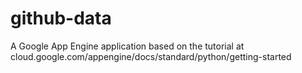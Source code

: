 # github-data

A Google App Engine application based on the tutorial at cloud.google.com/appengine/docs/standard/python/getting-started